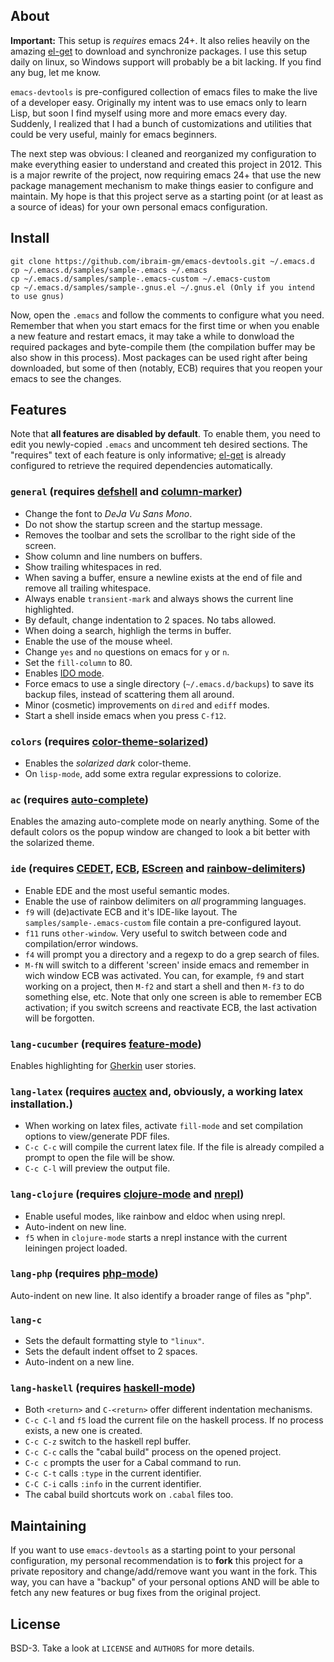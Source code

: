 ## About

**Important:** This setup is *requires* emacs 24+. It also relies heavily on the
amazing [el-get](https://github.com/dimitri/el-get) to download and synchronize
packages. I use this setup daily on linux, so Windows support will probably be a
bit lacking. If you find any bug, let me know.

`emacs-devtools` is pre-configured collection of emacs files to make the live of
a developer easy.  Originally my intent was to use emacs only to learn Lisp, but
soon I find myself using more and more emacs every day. Suddenly, I
realized that I had a bunch of customizations and utilities that could be very
useful, mainly for emacs beginners.

The next step was obvious: I cleaned and reorganized my configuration to make
everything easier to understand and created this project in 2012. This is a
major rewrite of the project, now requiring emacs 24+ that use the new package
management mechanism to make things easier to configure and maintain. My hope is
that this project serve as a starting point (or at least as a source of ideas)
for your own personal emacs configuration.

## Install

    git clone https://github.com/ibraim-gm/emacs-devtools.git ~/.emacs.d
    cp ~/.emacs.d/samples/sample-.emacs ~/.emacs
    cp ~/.emacs.d/samples/sample-.emacs-custom ~/.emacs-custom
    cp ~/.emacs.d/samples/sample-.gnus.el ~/.gnus.el (Only if you intend to use gnus)

Now, open the `.emacs` and follow the comments to configure what you
need. Remember that when you start emacs for the first time or when you enable a
new feature and restart emacs, it may take a while to donwload the required
packages and byte-compile them (the compilation buffer may be also show in this
process). Most packages can be used right after being downloaded, but some of
then (notably, ECB) requires that you reopen your emacs to see the changes.

## Features

Note that **all features are disabled by default**. To enable them, you need to
edit you newly-copied `.emacs` and uncomment teh desired sections.  The
"requires" text of each feature is only informative;
[el-get](https://github.com/dimitri/el-get) is already configured to retrieve
the required dependencies automatically.

### `general` (requires [defshell](http://emacswiki.org/emacs/defshell.el) and [column-marker](http://emacswiki.org/emacs/column-marker.el))

*    Change the font to *DeJa Vu Sans Mono*.
*    Do not show the startup screen and the startup message.
*    Removes the toolbar and sets the scrollbar to the right side of the screen.
*    Show column and line numbers on buffers.
*    Show trailing whitespaces in red.
*    When saving a buffer, ensure a newline exists at the end of file and remove all trailing whitespace.
*    Always enable `transient-mark` and always shows the current line highlighted.
*    By default, change indentation to 2 spaces. No tabs allowed.
*    When doing a search, highligh the terms in buffer.
*    Enable the use of the mouse wheel.
*    Change `yes` and `no` questions on emacs for `y` or `n`.
*    Set the `fill-column` to 80.
*    Enables [IDO mode](http://emacswiki.org/emacs/InteractivelyDoThings).
*    Force emacs to use a single directory (`~/.emacs.d/backups`) to save its backup files, instead of scattering them all around.
*    Minor (cosmetic) improvements on `dired` and `ediff` modes.
*    Start a shell inside emacs when you press `C-f12`.

### `colors` (requires [color-theme-solarized](https://github.com/sellout/emacs-color-theme-solarized))

*    Enables the *solarized dark* color-theme.
*    On `lisp-mode`, add some extra regular expressions to colorize.

### `ac` (requires [auto-complete](https://github.com/auto-complete/auto-complete))

Enables the amazing auto-complete mode on nearly anything. Some of the default
colors os the popup window are changed to look a bit better with the solarized
theme.

### `ide` (requires [CEDET](http://cedet.sourceforge.net/), [ECB](http://ecb.sourceforge.net/), [EScreen](http://www.emacswiki.org/emacs/EmacsScreen) and [rainbow-delimiters](https://github.com/jlr/rainbow-delimiters))

*    Enable EDE and the most useful semantic modes.
*    Enable the use of rainbow delimiters on *all* programming languages.
*    `f9` will (de)activate ECB and it's IDE-like layout. The `samples/sample-.emacs-custom` file contain a pre-configured layout.
*    `f11` runs `other-window`. Very useful to switch between code and compilation/error windows.
*    `f4` will prompt you a directory and a regexp to do a grep search of files.
*    `M-fN` will switch to a different 'screen' inside emacs and remember in wich window ECB was activated. You can, for example, `f9` and start working on a project,
     then `M-f2` and start a shell and then `M-f3` to do something else, etc. Note that only one screen is able to remember ECB activation; if you switch screens and
     reactivate ECB, the last activation will be forgotten.

### `lang-cucumber` (requires [feature-mode](https://github.com/michaelklishin/cucumber.el))

Enables highlighting for [Gherkin](https://github.com/cucumber/gherkin) user stories.

### `lang-latex` (requires [auctex](http://www.gnu.org/software/auctex/) and, obviously, a working latex installation.)

*    When working on latex files, activate `fill-mode` and set compilation options to view/generate PDF files.
*    `C-c C-c` will compile the current latex file. If the file is already compiled a prompt to open the file will be show.
*    `C-c C-l` will preview the output file.

### `lang-clojure` (requires [clojure-mode](https://github.com/technomancy/clojure-mode) and [nrepl](https://github.com/kingtim/nrepl.el))

*    Enable useful modes, like rainbow and eldoc when using nrepl.
*    Auto-indent on new line.
*    `f5` when in `clojure-mode` starts a nrepl instance with the current leiningen project loaded.

### `lang-php` (requires [php-mode](http://emacswiki.org/emacs/PhpMode))

Auto-indent on new line. It also identify a broader range of files as "php".

### `lang-c`

*    Sets the default formatting style to `"linux"`.
*    Sets the default indent offset to 2 spaces.
*    Auto-indent on a new line.

### `lang-haskell` (requires [haskell-mode](https://github.com/haskell/haskell-mode))

*    Both `<return>` and `C-<return>` offer different indentation mechanisms.
*    `C-c C-l` and `f5` load the current file on the haskell process. If no process exists, a new one is created.
*    `C-c C-z` switch to the haskell repl buffer.
*    `C-c C-c` calls the "cabal build" process on the opened project.
*    `C-c c` prompts the user for a Cabal command to run.
*    `C-c C-t` calls `:type` in the current identifier.
*    `C-C C-i` calls `:info` in the current identifier.
*    The cabal build shortcuts work on `.cabal` files too.

## Maintaining

If you want to use `emacs-devtools` as a starting point to your personal
configuration, my personal recommendation is to **fork** this project for a
private repository and change/add/remove want you want in the fork. This way,
you can have a "backup" of your personal options AND will be able to fetch any
new features or bug fixes from the original project.

## License

BSD-3. Take a look at `LICENSE` and `AUTHORS` for more details.
